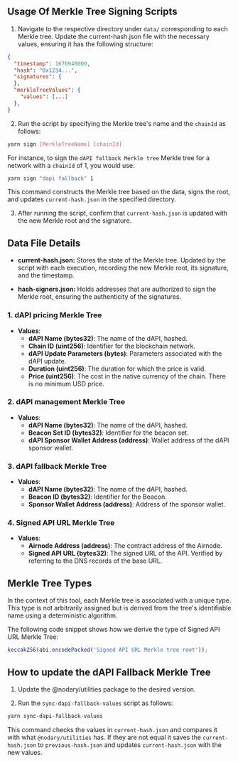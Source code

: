 ## Usage Of Merkle Tree Signing Scripts

1. Navigate to the respective directory under `data/` corresponding to each Merkle tree. Update the current-hash.json file with the necessary values, ensuring it has the following structure:

```json
{
  "timestamp": 1676940000,
  "hash": "0x1234...",
  "signatures": {
  },
  "merkleTreeValues": {
    "values": [...]
  },
}
```

2. Run the script by specifying the Merkle tree's name and the `chainId` as follows:

```bash
yarn sign [MerkleTreeName] [chainId]
```

For instance, to sign the `dAPI fallback Merkle tree` Merkle tree for a network with a `chainId` of 1, you would use:

```bash
yarn sign "dapi fallback" 1
```

This command constructs the Merkle tree based on the data, signs the root, and updates `current-hash.json` in the specified directory.

3. After running the script, confirm that `current-hash.json` is updated with the new Merkle root and the signature.

## Data File Details

- **current-hash.json:** Stores the state of the Merkle tree. Updated by the script with each execution, recording the new Merkle root, its signature, and the timestamp.

- **hash-signers.json:** Holds addresses that are authorized to sign the Merkle root, ensuring the authenticity of the signatures.

### 1. dAPI pricing Merkle Tree

- **Values**:
  - **dAPI Name (bytes32)**: The name of the dAPI, hashed.
  - **Chain ID (uint256)**: Identifier for the blockchain network.
  - **dAPI Update Parameters (bytes)**: Parameters associated with the dAPI update.
  - **Duration (uint256)**: The duration for which the price is valid.
  - **Price (uint256)**: The cost in the native currency of the chain. There is no minimum USD price.

### 2. dAPI management Merkle Tree

- **Values**:
  - **dAPI Name (bytes32)**: The name of the dAPI, hashed.
  - **Beacon Set ID (bytes32)**: Identifier for the beacon set.
  - **dAPI Sponsor Wallet Address (address)**: Wallet address of the dAPI sponsor wallet.

### 3. dAPI fallback Merkle Tree

- **Values**:
  - **dAPI Name (bytes32)**: The name of the dAPI, hashed.
  - **Beacon ID (bytes32)**: Identifier for the Beacon.
  - **Sponsor Wallet Address (address)**: Address of the sponsor wallet.

### 4. Signed API URL Merkle Tree

- **Values**:
  - **Airnode Address (address)**: The contract address of the Airnode.
  - **Signed API URL (bytes32)**: The signed URL of the API. Verified by referring to the DNS records of the base URL.

## Merkle Tree Types

In the context of this tool, each Merkle tree is associated with a unique type. This type is not arbitrarily assigned but is derived from the tree's identifiable name using a deterministic algorithm.

The following code snippet shows how we derive the type of Signed API URL Merkle Tree:

```js
keccak256(abi.encodePacked('Signed API URL Merkle tree root'));
```

## How to update the dAPI Fallback Merkle Tree

1. Update the @nodary/utilities package to the desired version.

2. Run the `sync-dapi-fallback-values` script as follows:

```bash
yarn sync-dapi-fallback-values
```

This command checks the values in `current-hash.json` and compares it with what `@nodary/utilities` has. If they are not equal
it saves the `current-hash.json` to `previous-hash.json` and updates `current-hash.json` with the new values.
